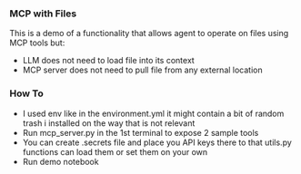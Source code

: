 ### MCP with Files

This is a demo of a functionality that allows agent to operate on files using MCP tools but:
- LLM does not need to load file into its context  
- MCP server does not need to pull file from any external location

### How To

- I used env like in the environment.yml it might contain a bit of random trash i installed on the way that is not relevant 
- Run mcp_server.py in the 1st terminal to expose 2 sample tools 
- You can create .secrets file and place you API keys there to that utils.py functions can load them or set them on your own
- Run demo notebook